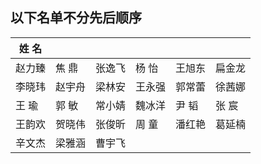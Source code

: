以下名单不分先后顺序
---------

|姓  名|     |     |      |      |      |  
|-----|-----|-----|-----|-----|-----|
|赵力臻|焦  鼎|张逸飞|杨  怡|王旭东|扁金龙|
|李晓玮|赵宇舟|梁林安|王永强|郭常蕾|徐茜娜|
|王  瑜|郭  敏|常小婧|魏冰洋|尹  韬|张  宸|
|王韵欢|贺晓伟|张俊昕|周  童|潘红艳|葛延楠|
|辛文杰|梁雅涵|曹宇飞|      |      |      |  

